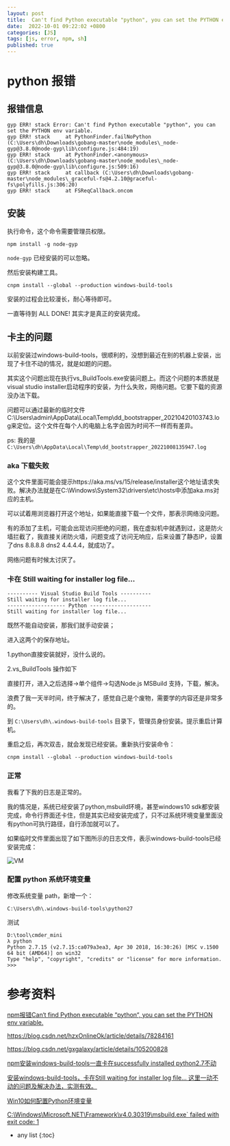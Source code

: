 ```yaml
---
layout: post
title:  Can't find Python executable "python", you can set the PYTHON env variable.
date:  2022-10-01 09:22:02 +0800
categories: [JS]
tags: [js, error, npm, sh]
published: true
---
```

# python 报错

## 报错信息

```
gyp ERR! stack Error: Can't find Python executable "python", you can set the PYTHON env variable.
gyp ERR! stack     at PythonFinder.failNoPython (C:\Users\dh\Downloads\gobang-master\node_modules\_node-gyp@3.8.0@node-gyp\lib\configure.js:484:19)
gyp ERR! stack     at PythonFinder.<anonymous> (C:\Users\dh\Downloads\gobang-master\node_modules\_node-gyp@3.8.0@node-gyp\lib\configure.js:509:16)
gyp ERR! stack     at callback (C:\Users\dh\Downloads\gobang-master\node_modules\_graceful-fs@4.2.10@graceful-fs\polyfills.js:306:20)
gyp ERR! stack     at FSReqCallback.oncom
```

## 安装

执行命令，这个命令需要管理员权限。

```
npm install -g node-gyp
```

`node-gyp` 已经安装的可以忽略。

然后安装构建工具。

```
cnpm install --global --production windows-build-tools
```

安装的过程会比较漫长，耐心等待即可。

一直等待到 ALL DONE! 其实才是真正的安装完成。

## 卡主的问题

以前安装过windows-build-tools，很顺利的，没想到最近在别的机器上安装，出现了卡住不动的情况，就是如题的问题。

其实这个问题出现在执行vs_BuildTools.exe安装问题上。而这个问题的本质就是visual studio installer启动程序的安装，为什么失败，网络问题。它要下载的资源没办法下载。

问题可以通过最新的临时文件C:\Users\admin\AppData\Local\Temp\dd_bootstrapper_20210420103743.log来定位。这个文件在每个人的电脑上名字会因为时间不一样而有差异。

ps: 我的是 `C:\Users\dh\AppData\Local\Temp\dd_bootstrapper_20221008135947.log`

### aka 下载失败

这个文件里面可能会提示https://aka.ms/vs/15/release/installer这个地址请求失败。解决办法就是在C:\Windows\System32\drivers\etc\hosts中添加aka.ms对应的主机。

可以试着用浏览器打开这个地址，如果能直接下载一个文件，那表示网络没问题。

有的添加了主机，可能会出现访问拒绝的问题，我在虚拟机中就遇到过，这是防火墙拦截了，我直接关闭防火墙，问题变成了访问无响应，后来设置了静态IP，设置了dns 8.8.8.8 dns2 4.4.4.4，就成功了。

网络问题有时候太讨厌了。

### 卡在  Still waiting for installer log file...

```
---------- Visual Studio Build Tools ----------
Still waiting for installer log file...
------------------- Python --------------------
Still waiting for installer log file...
```

既然不能自动安装，那我们就手动安装；

进入这两个的保存地址。

1.python直接安装就好，没什么说的。

2.vs_BuildTools 操作如下

直接打开，进入之后选择->单个组件->勾选Node.js MSBuild 支持，下载，解决。

浪费了我一天半时间，终于解决了，感觉自己是个废物，需要学的内容还是非常多的。

到 `C:\Users\dh\.windows-build-tools` 目录下，管理员身份安装。提示重启计算机。

重启之后，再次双击，就会发现已经安装。重新执行安装命令：

```
cnpm install --global --production windows-build-tools
```

### 正常

我看了下我的日志是正常的。

我的情况是，系统已经安装了python,msbuild环境，甚至windows10 sdk都安装完成，命令行界面还卡住，但是其实已经安装完成了，只不过系统环境变量里面没有python可执行路径，自行添加就可以了。

如果临时文件里面出现了如下图所示的日志文件，表示windows-build-tools已经安装完成：

![VM](https://img-blog.csdnimg.cn/20210426150100350.png)

### 配置 python 系统环境变量

修改系统变量 path，新增一个：

```
C:\Users\dh\.windows-build-tools\python27
```

测试 

```
D:\tool\cmder_mini
λ python
Python 2.7.15 (v2.7.15:ca079a3ea3, Apr 30 2018, 16:30:26) [MSC v.1500 64 bit (AMD64)] on win32
Type "help", "copyright", "credits" or "license" for more information.
>>>
```

# 参考资料

[npm报错Can‘t find Python executable “python“, you can set the PYTHON env variable.](https://blog.csdn.net/u012069313/article/details/122734723)

https://blog.csdn.net/hzxOnlineOk/article/details/78284161

https://blog.csdn.net/gxgalaxy/article/details/105200828

[npm安装windows-build-tools一直卡在successfully installed python2.7不动](https://blog.csdn.net/feinifi/article/details/116155651)

[安装windows-build-tools，卡在Still waiting for installer log file... 这里一动不动的问题及解决办法，实测有效。](https://blog.csdn.net/originalzzZ/article/details/119612887)

[Win10如何配置Python环境变量](https://m.php.cn/article/471645.html)

[C:\Windows\Microsoft.NET\Framework\v4.0.30319\msbuild.exe` failed with exit code: 1](https://blog.csdn.net/BADAO_LIUMANG_QIZHI/article/details/83617235)

* any list
{:toc}